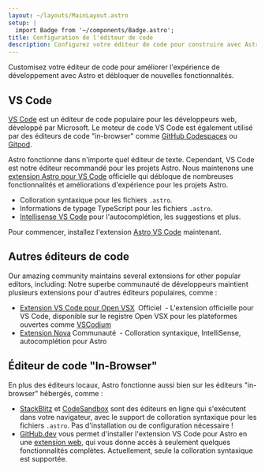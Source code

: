 ```yaml
---
layout: ~/layouts/MainLayout.astro
setup: |
  import Badge from '~/components/Badge.astro';
title: Configuration de l'éditeur de code
description: Configurez votre éditeur de code pour construire avec Astro.
---
```


Customisez votre éditeur de code pour améliorer l'expérience de développement avec Astro et débloquer de nouvelles fonctionnalités.

## VS Code

[VS Code](https://code.visualstudio.com) est un éditeur de code populaire pour les développeurs web, développé par Microsoft. Le moteur de code VS Code est également utilisé par des éditeurs de code "in-browser" comme [GitHub Codespaces](https://github.com/features/codespaces) ou [Gitpod](https://gitpod.io).

Astro fonctionne dans n'importe quel éditeur de texte. Cependant, VS Code est notre éditeur recommandé pour les projets Astro. Nous maintenons une [extension Astro pour VS Code](https://marketplace.visualstudio.com/items?itemName=astro-build.astro-vscode) officielle qui débloque de nombreuses fonctionnalités et améliorations d'expérience pour les projets Astro.

- Colloration syntaxique pour les fichiers `.astro`.
- Informations de typage TypeScript pour les fichiers `.astro`.
- [Intellisense VS Code](https://code.visualstudio.com/docs/editor/intellisense) pour l'autocomplétion, les suggestions et plus.

Pour commencer, installez l'extension [Astro VS Code](https://marketplace.visualstudio.com/items?itemName=astro-build.astro-vscode) maintenant.

## Autres éditeurs de code

Our amazing community maintains several extensions for other popular editors, including:
Notre superbe communauté de développeurs maintient plusieurs extensions pour d'autres éditeurs populaires, comme :

- [Extension VS Code pour Open VSX](https://open-vsx.org/extension/astro-build/astro-vscode) <span style="margin: 0.25em;"><Badge variant="accent">Officiel</Badge></span> - L'extension officielle pour VS Code, disponible sur le registre Open VSX pour les plateformes ouvertes comme [VSCodium](https://vscodium.com/)
- [Extension Nova](https://extensions.panic.com/extensions/sciencefidelity/sciencefidelity.astro/)<span style="margin: 0.25em;"><Badge variant="neutral">Communauté</Badge></span> - Colloration syntaxique, IntelliSense, autocomplétion pour Astro

## Éditeur de code "In-Browser"

En plus des éditeurs locaux, Astro fonctionne aussi bien sur les éditeurs "in-browser" hébergés, comme :

- [StackBlitz](https://stackblitz.com) et [CodeSandbox](https://codesandbox.io) sont des éditeurs en ligne qui s'exécutent dans votre navigateur, avec le support de colloration syntaxique pour les fichiers `.astro`. Pas d'installation ou de configuration nécessaire !
- [GitHub.dev](https://github.dev) vous permet d'installer l'extension VS Code pour Astro en une [extension web](https://code.visualstudio.com/api/extension-guides/web-extensions), qui vous donne accès à seulement quelques fonctionnalités complètes. Actuellement, seule la colloration syntaxique est supportée.
